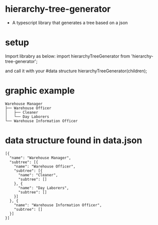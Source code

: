 # hierarchy-tree-generator
- A typescript library that generates a tree based on a json

# setup
Import librabry as below:
  import hierarchyTreeGenerator from 'hierarchy-tree-generator';

and call it with your #data structure
  hierarchyTreeGenerator(children);

# graphic example
```
Warehouse Manager
├── Warehouse Officer
│   ├── Cleaner
│   └── Day Laborers
└── Warehouse Information Officer
```

# data structure found in data.json
```
[{
  "name": "Warehouse Manager",
  "subtree": [{
    "name": "Warehouse Officer",
    "subtree": [{
      "name": "Cleaner",
      "subtree": []
    }, {
      "name": "Day Laborers",
      "subtree": []
    }]
  }, {
    "name": "Warehouse Information Officer",
    "subtree": []
  }]
}]
```